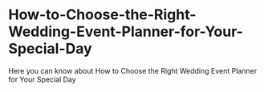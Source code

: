 # How-to-Choose-the-Right-Wedding-Event-Planner-for-Your-Special-Day
Here you can know about How to Choose the Right Wedding Event Planner for Your Special Day
